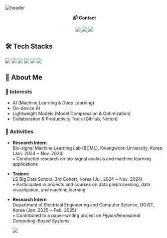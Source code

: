 ![header](https://capsule-render.vercel.app/api?type=venom&color=FFD9E4&text=Hyeonju's%20Github✨)

<div align="center"><strong>📬 Contact</strong></div>
<!-- badge -->
<p align='center'>
  <!-- gmail -->
  <a href="mailto:hyeonjusong041@gmail.com">
  <img src="https://img.shields.io/badge/hyeonjusong410@gmail.com-EA4335?style=flat-square&logo=gmail&logoColor=white"/>
  </a>
  
  <!-- Tistory -->
  <a href="https://easypeasylemonsqueezy.tistory.com/">
    <img src="https://img.shields.io/badge/Tistory-000000?style=flat-square&logo=tistory&logoColor=white"/>
  </a>
  
  <!-- Blog -->
  <a href="https://blog.naver.com/marry2820">
  <img src="https://img.shields.io/badge/Naver%20Blog-03C75A?style=flat-square&logo=naver&logoColor=white"/>
  </a>
</p>

<!-- 🛠 Tech Stacks -->
## 🛠 Tech Stacks
<p>
  <!-- Python -->
  <img src="https://img.shields.io/badge/Python-3776AB?style=flat-square&logo=python&logoColor=white"/>
  
  <!-- Kotlin -->
  <img src="https://img.shields.io/badge/Kotlin-7F52FF?style=flat-square&logo=kotlin&logoColor=white"/>
  
  <!-- GitHub -->
  <img src="https://img.shields.io/badge/GitHub-181717?style=flat-square&logo=github&logoColor=white"/>
  
  <!-- PyTorch -->
  <img src="https://img.shields.io/badge/PyTorch-EE4C2C?style=flat-square&logo=pytorch&logoColor=white"/>
  
  <!-- Scikit-learn -->
  <img src="https://img.shields.io/badge/scikit--learn-F7931E?style=flat-square&logo=scikit-learn&logoColor=white"/>
  
  <!-- Notion -->
  <img src="https://img.shields.io/badge/Notion-000000?style=flat-square&logo=notion&logoColor=white"/>
</p>

## 👋 About Me

### 🎯 Interests
- AI (Machine Learning & Deep Learning)  
- On-device AI  
- Lightweight Models (Model Compression & Optimization)  
- Collaboration & Productivity Tools (GitHub, Notion)  


### 📂 Activities

- **Research Intern**  
  Bio-signal Machine Learning Lab (BCML), Kwangwoon University, Korea (Jan. 2024 ~ Nov. 2024)  
  • Conducted research on bio-signal analysis and machine learning applications  

- **Trainee**  
  LS Big Data School, 3rd Cohort, Korea (Jul. 2024 ~ Nov. 2024)  
  • Participated in projects and courses on data preprocessing, data visualization, and machine learning  

- **Research Intern**  
  Department of Electrical Engineering and Computer Science, DGIST, Korea (Jan. 2025 ~ Feb. 2025)  
  • Contributed to a paper-writing project on *Hyperdimensional Computing-Based Systems*

  <a href="https://github.com/hyeonzuu">
  <img src="https://img.shields.io/badge/Previous%20GitHub-hyeonzuu-181717?style=flat-square&logo=github&logoColor=white"/>
</a>




